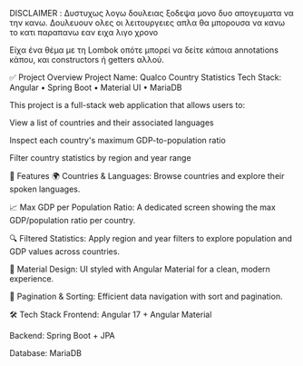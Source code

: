 DISCLAIMER : Δυστυχως λογω δουλειας ξοδεψα μονο δυο απογευματα να την κανω. Δουλευουν ολες οι λειτουργειες απλα θα μπορουσα να κανω το κατι παραπανω εαν ειχα λιγο χρονο

Είχα ένα θέμα με τη Lombok οπότε μπορεί να δείτε κάποια annotations κάπου, και constructors ή getters αλλού. 


✅ Project Overview
Project Name: Qualco Country Statistics
Tech Stack: Angular • Spring Boot • Material UI • MariaDB

This project is a full-stack web application that allows users to:

View a list of countries and their associated languages

Inspect each country's maximum GDP-to-population ratio

Filter country statistics by region and year range

🚀 Features
🌍 Countries & Languages: Browse countries and explore their spoken languages.

📈 Max GDP per Population Ratio: A dedicated screen showing the max GDP/population ratio per country.

🔍 Filtered Statistics: Apply region and year filters to explore population and GDP values across countries.

🎨 Material Design: UI styled with Angular Material for a clean, modern experience.

🔄 Pagination & Sorting: Efficient data navigation with sort and pagination.

🛠 Tech Stack
Frontend: Angular 17 + Angular Material

Backend: Spring Boot + JPA

Database: MariaDB
